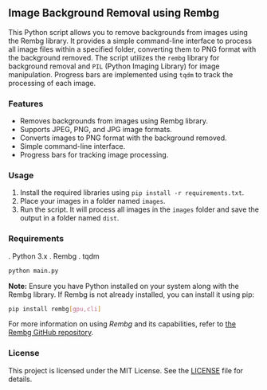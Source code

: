 ## Image Background Removal using Rembg

This Python script allows you to remove backgrounds from images using the Rembg library. It provides a simple command-line interface to process all image files within a specified folder, converting them to PNG format with the background removed. The script utilizes the `rembg` library for background removal and `PIL` (Python Imaging Library) for image manipulation. Progress bars are implemented using `tqdm` to track the processing of each image.

### Features

- Removes backgrounds from images using Rembg library.
- Supports JPEG, PNG, and JPG image formats.
- Converts images to PNG format with the background removed.
- Simple command-line interface.
- Progress bars for tracking image processing.

### Usage

1. Install the required libraries using `pip install -r requirements.txt`.
2. Place your images in a folder named `images`.
3. Run the script. It will process all images in the `images` folder and save the output in a folder named `dist`.

### Requirements
. Python 3.x
. Rembg
. tqdm

```bash
python main.py
```

**Note:** Ensure you have Python installed on your system along with the Rembg library. If Rembg is not already installed, you can install it using pip:

```bash
pip install rembg[gpu,cli]
```

For more information on using *Rembg* and its capabilities, refer to [the Rembg GitHub repository](https://github.com/danielgatis/rembg?tab=readme-ov-file#rembg).

### License
This project is licensed under the MIT License. See the [LICENSE](LICENSE) file for details.
